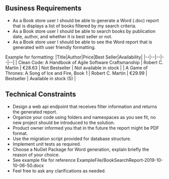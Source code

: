 ## Business Requirements
- As a Book store user I should be able to generate a Word (.doc) report that is displays a list of books filtered by my search criteria.
- As a Book store user I should be able to search books by publication date, author, and whether it is best seller or not.
- As a Book store user I should be able to see the Word report that is generated with user friendly formatting.

Example for formatting:
|Title|Author|Price|Best Seller|Availability|
|--|--|--|--|--|
| Clean Code: A Handbook of Agile Software Craftsmanship | Robert C. Martin | €28.63 | Not Bestseller | Not available in stock  |
| A Game of Thrones: A Song of Ice and Fire, Book 1 | Robert C. Martin | €29.99 | Bestseller | Available in stock (5) |

## Technical Constraints
- Design a web api endpoint that receives filter information and returns the generated report.
- Organize your code using folders and namespaces as you see fit, no new project should be introduced to the solution.
- Product owner informed you that in the future the report might be PDF format.
- Use the migration script provided for database structure.
- Implement unit tests as required.
- Choose a NuGet Package for Word generation, explain briefly the reason of your choice.
- See example file for reference ExampleFile/BookSearchReport-2019-10-10-06-50.docx
- Feel free to ask any clarifications as needed.

